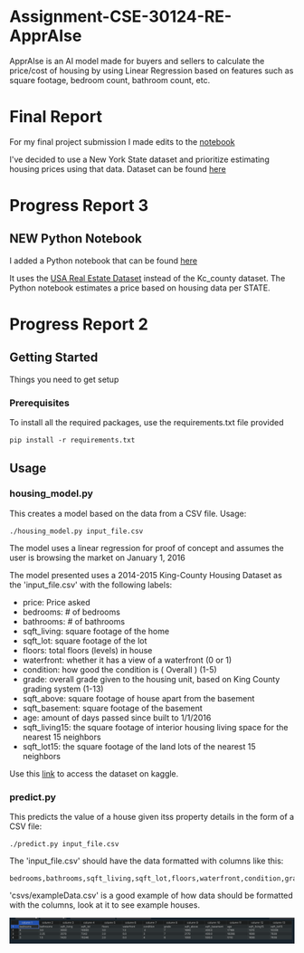 # Assignment-CSE-30124-RE-ApprAIse
ApprAIse is an AI model made for buyers and sellers to calculate the price/cost of housing by using Linear Regression based on features such as square footage, bedroom count, bathroom count, etc.

# Final Report

For my final project submission I made edits to the [notebook](https://github.com/NeolGG/CSE-30124-RE-ApprAIse/blob/main/CSE_30124_RE_ApprAIse.ipynb)

I've decided to use a New York State dataset and prioritize estimating housing prices using that data. Dataset can be found [here](https://www.kaggle.com/datasets/polartech/new-york-state-real-estate-dataset)
# Progress Report 3

## NEW Python Notebook

I added a Python notebook that can be found [here](https://github.com/NeolGG/CSE-30124-RE-ApprAIse/blob/main/old/CSE_30124_RE_ApprAIse_old.ipynb)

It uses the [USA Real Estate Dataset](https://www.kaggle.com/datasets/ahmedshahriarsakib/usa-real-estate-dataset) instead of the Kc_county dataset. The Python notebook estimates a price based on housing data per STATE.


# Progress Report 2

## Getting Started

Things you need to get setup

### Prerequisites

To install all the required packages, use the requirements.txt file provided

    pip install -r requirements.txt


## Usage

### housing_model.py 

This creates a model based on the data from a CSV file. Usage:

    ./housing_model.py input_file.csv

The model uses a linear regression for proof of concept and assumes the user is browsing the market on January 1, 2016

The model presented uses a 2014-2015 King-County Housing Dataset as the 'input_file.csv' with the following labels:

- price:            Price asked
- bedrooms:         # of bedrooms
- bathrooms:        # of bathrooms
- sqft_living:      square footage of the home
- sqft_lot:         square footage of the lot
- floors:           total floors (levels) in house
- waterfront:       whether it has a view of a waterfront (0 or 1)
- condition:        how good the condition is ( Overall ) (1-5)
- grade:            overall grade given to the housing unit, based on King County grading system (1-13)
- sqft_above:       square footage of house apart from the basement 
- sqft_basement:    square footage of the basement
- age:              amount of days passed since built to 1/1/2016
- sqft_living15:    the square footage of interior housing living space for the nearest 15 neighbors
- sqft_lot15:       the square footage of the land lots of the nearest 15 neighbors

Use this [link](https://www.kaggle.com/datasets/doesnotcompile/nf-kc-house-data) to access the dataset on kaggle.



### predict.py

This predicts the value of a house given itss property details in the form of a CSV file:

    ./predict.py input_file.csv


The 'input_file.csv' should have the data formatted with columns like this:

    bedrooms,bathrooms,sqft_living,sqft_lot,floors,waterfront,condition,grade,sqft_above,sqft_basement,age,sqft_living15,sqft_lot15

'csvs/exampleData.csv' is a good example of how data should be formatted with the columns, look at it to see example houses.

![Alt text](image.png)
